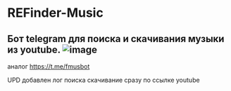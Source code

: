 # REFinder-Music
Бот telegram для поиска и скачивания музыки из youtube.
![image](https://github.com/altshifter/REFinder-Music/assets/41440410/3dc4a3eb-edbb-4af0-bd82-d8c81b49eb8a)
-----------------------------------

аналог https://t.me/fmusbot


UPD 
добавлен лог поиска
скачивание сразу по ссылке youtube
